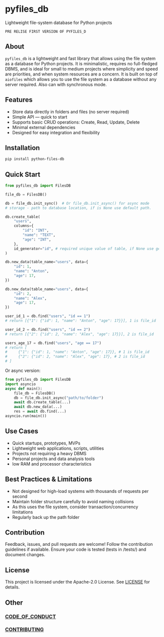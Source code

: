 # pyfiles_db  
Lightweight file-system database for Python projects

```
PRE RELISE FIRST VERSION OF PYFILES_D
```

## About  
`pyfiles_db` is a lightweight and fast library that allows using the file system as a database for Python projects. It is minimalistic, requires no full-fledged DBMS, and is ideal for small to medium projects where simplicity and speed are priorities, and when system resources are a concern. It is built on top of `aiofiles` which allows you to use the file system as a database without any server required. Also can with synchronous mode.

## Features  
- Store data directly in folders and files (no server required)
- Simple API — quick to start
- Supports basic CRUD operations: Create, Read, Update, Delete
- Minimal external dependencies
- Designed for easy integration and flexibility

## Installation  
```bash
pip install python-files-db
```


## Quick Start

```python
from pyfiles_db import FilesDB

file_db = FilesDB()

db = file_db.init_sync()  # Or file_db.init_async() for async mode
# storage - path to database location, if is None use default path.

db.create_table(
    "users",
    columns={
        "id": "INT",
        "name": "TEXT",
        "age": "INT",
    },
    id_generator="id", # required unique value of table, if None use generator for auto increment.
)

db.new_data(table_name="users", data={
    "id": 1,
    "name": "Anton",
    "age": 17,
})

db.new_data(table_name="users", data={
    "id": 2,
    "name": "Alex",
    "age": 17,
})

user_id_1 = db.find("users", "id == 1")
# return [{"1": {"id": 1, "name": "Anton", "age": 17}}], 1 is file_id

user_id_2 = db.find("users", "id == 2") 
# return [{"2": {"id": 2, "name": "Alex", "age": 17}}], 2 is file_id

users_age_17 = db.find("users", "age == 17")
# return [
#     {"1": {"id": 1, "name": "Anton", "age": 17}}, # 1 is file_id
#     {"2": {"id": 2, "name": "Alex", "age": 17}, # 2 is file_id
# ]

```


Or async version:
```python
from pyfiles_db import FilesDB
import asyncio
async def main():
    file_db = FilesDB()
    db = file_db.init_async("path/to/folder")
    await db.create_table(...)
    await db.new_data(...)
    res = await db.find(...)
asyncio.run(main())
```

## Use Cases
- Quick startups, prototypes, MVPs
- Lightweight web applications, scripts, utilities
- Projects not requiring a heavy DBMS
- Personal projects and data analysis tools
- low RAM and processor characteristics

## Best Practices & Limitations
- Not designed for high-load systems with thousands of requests per second
- Maintain folder structure carefully to avoid naming collisions
- As this uses the file system, consider transaction/concurrency limitations
- Regularly back up the path folder

## Contribution
Feedback, issues, and pull requests are welcome!
Follow the contribution guidelines if available.
Ensure your code is tested (tests in /tests/) and document changes.

## License
This project is licensed under the Apache-2.0 License. See [LICENSE](https://github.com/LangNeuron/pyfiles_db/blob/main/LICENSE) for details.

## Other

### [CODE_OF_CONDUCT](https://github.com/LangNeuron/pyfiles_db/blob/main/CODE_OF_CONDUCT.md)

### [CONTRIBUTING](https://github.com/LangNeuron/pyfiles_db/blob/main/CONTRIBUTING.md)
